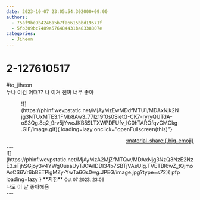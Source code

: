 ```yaml
---
date: 2023-10-07 23:05:54.302000+09:00
authors:
  - 75af9be9b4246a5b7fa6615bbd19571f
  - 5fb309bc7489a576484431ba8338807e
categories:
  - Jiheon
---
```


# 2-127610517

<div class="post-container" markdown="1">
<div class="content-container md-sidebar__scrollwrap" markdown="1">

\#to_jiheon <br>누나 이건 어때?? 나 이거 진짜 너무 좋아
<figure markdown="1">
![](https://phinf.wevpstatic.net/MjAyMzEwMDdfMTU1/MDAxNjk2Njg3NTUxMTE3.1FMb8Aw3_77lz19f0s0SietG-CK7-ryryQUTdA-oS3Qg.8q2_9rv5jYwcJKB5SLTXWPDFUfv_IC0hTAROfqvGMCkg.GIF/image.gif){ loading=lazy onclick="openFullscreen(this)"}
</figure>


</div>
</div>

<div style="text-align: right;" markdown="1">
<a href="https://weverse.io/fromis9/fanpost/2-127610517" style="text-align: right;">:material-share:{.big-emoji}</a>
</div>
---

<div class="comments-container md-sidebar__scrollwrap" markdown="1">
<div class="comment" markdown="1">
<div class='id-container' markdown="1">
![](https://phinf.wevpstatic.net/MjAyMzA2MjZfMTQw/MDAxNjg3NzQ3NzE2NzE3.sTjhSGjoy3v4YWgOusaUyTJCAiIDDI34b7SBTjVAeUIg.TVETBI6wZ_tQjmoAsCS6Vr6bBETPlgMZy-YwTa6Gs0wg.JPEG/image.jpg?type=s72){ pfp loading=lazy }
**<span class="artist">지헌</span>** <small>Oct 07 2023, 23:06</small><br>
</div>
<div class='comment-body' markdown="1">
나도 이 날 좋아해욤
</div>
</div>
</div>
---
